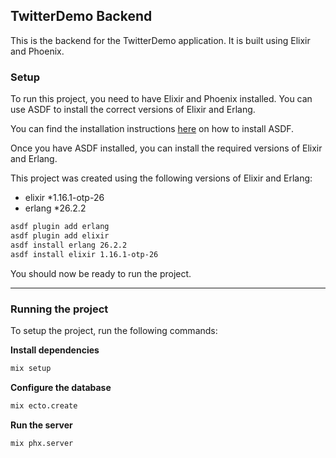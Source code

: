 ## TwitterDemo Backend

This is the backend for the TwitterDemo application. It is built using Elixir and Phoenix.

### Setup

To run this project, you need to have Elixir and Phoenix installed. You can use ASDF to install the correct versions of Elixir and Erlang.

You can find the installation instructions [here](https://asdf-vm.com/#/core-manage-asdf-vm) on how to install ASDF.

Once you have ASDF installed, you can install the required versions of Elixir and Erlang.

This project was created using the following versions of Elixir and Erlang:
- elixir *1.16.1-otp-26
- erlang *26.2.2

```bash
asdf plugin add erlang
asdf plugin add elixir
asdf install erlang 26.2.2
asdf install elixir 1.16.1-otp-26
```

You should now be ready to run the project.

---

### Running the project
To setup the project, run the following commands:

**Install dependencies**
```bash
mix setup
```

**Configure the database**
```bash
mix ecto.create
```

**Run the server**
```bash
mix phx.server
```



